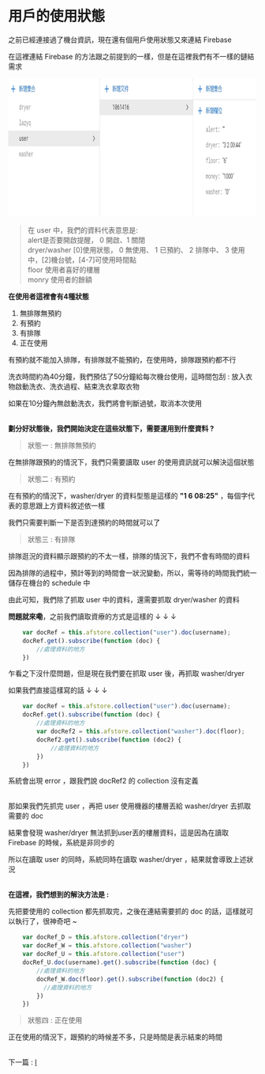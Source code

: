 # 用戶的使用狀態

之前已經連接過了機台資訊，現在還有個用戶使用狀態又來連結 Firebase 

在這裡連結 Firebase 的方法跟之前提到的一樣，但是在這裡我們有不一樣的鏈結需求

<img src="教程圖片/1575250392829.jpg" width="800px" height="280px">

>在 user 中，我們的資料代表意思是:\
alert是否要開啟提醒， 0 開啟、1 關閉\
dryer/washer [0]使用狀態， 0 無使用、 1 已預約、 2 排隊中、 3 使用中，[2]機台號，[4-7]可使用時間點\
floor 使用者喜好的樓層\
monry 使用者的餘額

**在使用者這裡會有4種狀態**
1. 無排隊無預約
2. 有預約
3. 有排隊
4. 正在使用

有預約就不能加入排隊，有排隊就不能預約，在使用時，排隊跟預約都不行

洗衣時間約為40分鐘，我們預估了50分鐘給每次機台使用，這時間包刮 : 放入衣物啟動洗衣、洗衣過程、結束洗衣拿取衣物

如果在10分鐘內無啟動洗衣，我們將會判斷過號，取消本次使用

\
**劃分好狀態後，我們開始決定在這些狀態下，需要運用到什麼資料 ?**

> 狀態一 : 無排隊無預約

在無排隊跟預約的情況下，我們只需要讀取 user 的使用資訊就可以解決這個狀態

> 狀態二 : 有預約

在有預約的情況下，washer/dryer 的資料型態是這樣的 **"1 6 08:25"** ，每個字代表的意思跟上方資料敘述依一樣

我們只需要判斷一下是否到達預約的時間就可以了

> 狀態三 : 有排隊

排隊逛況的資料顯示跟預約的不太一樣，排隊的情況下，我們不會有時間的資料

因為排隊的過程中，預計等到的時間會一狀況變動，所以，需等待的時間我們統一儲存在機台的 schedule 中

由此可知，我們除了抓取 user 中的資料，還需要抓取 dryer/washer 的資料

**問題就來嘞**，之前我們讀取資療的方式是這樣的 ↓ ↓ ↓
```js        
    var docRef = this.afstore.collection("user").doc(username);
    docRef.get().subscribe(function (doc) {
        //處理資料的地方
    })
```
乍看之下沒什麼問題，但是現在我們要在抓取 user 後，再抓取 washer/dryer 

如果我們直接這樣寫的話 ↓ ↓ ↓
```js
    var docRef = this.afstore.collection("user").doc(username);
    docRef.get().subscribe(function (doc) {
        //處理資料的地方
        var docRef2 = this.afstore.collection("washer").doc(floor);
        docRef2.get().subscribe(function (doc2) {
            //處理資料的地方
        })
    })
```
系統會出現 error ，跟我們說 docRef2 的 collection 沒有定義

\
那如果我們先抓完 user ，再把 user 使用機器的樓層丟給 washer/dryer 去抓取需要的 doc 

結果會發現 washer/dryer 無法抓到user丟的樓層資料，這是因為在讀取 Firebase 的時候，系統是非同步的

所以在讀取 user 的同時，系統同時在讀取 washer/dryer ，結果就會導致上述狀況

\
**在這裡，我們想到的解決方法是 :**

先把要使用的 collection 都先抓取完，之後在連結需要抓的 doc 的話，這樣就可以執行了，很神奇吧 ~
```js
    var docRef_D = this.afstore.collection("dryer")
    var docRef_W = this.afstore.collection("washer")
    var docRef_U = this.afstore.collection("user")
    docRef_U.doc(username).get().subscribe(function (doc) {
        //處理資料的地方
        docRef_W.doc(floor).get().subscribe(function (doc2) {
          //處理資料的地方
        })
    })
```
> 狀態四 : 正在使用

正在使用的情況下，跟預約的時候差不多，只是時間是表示結束的時間





\
下一篇 : [I](9_Ionic_Alert.md)


